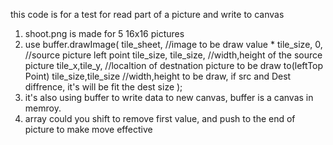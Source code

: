 this code is for a test for read part of a picture and write to canvas
1. shoot.png is made for 5 16x16 pictures
2. use buffer.drawImage(
        tile_sheet,  //image to be draw
        value * tile_size, 0, //source picture left point
        tile_size, tile_size,  //width,height of the source picture
        tile_x,tile_y,         //localtion of destnation picture to be draw to(leftTop Point)
        tile_size,tile_size    //width,height to be draw, if src and Dest diffrence, it's will be fit the dest size
        );
3. it's also using buffer to write data to new canvas, buffer is a canvas in memroy.
4. array could you shift to remove first value, and push to the end of picture to make move effective